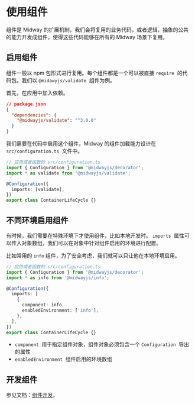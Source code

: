# 使用组件

组件是 Midway 的扩展机制，我们会将复用的业务代码，或者逻辑，抽象的公共的能力开发成组件，使得这些代码能够在所有的 Midway 场景下复用。



## 启用组件

组件一般以 npm 包形式进行复用。每个组件都是一个可以被直接 `require`  的代码包。我们以 `@midawyjs/validate`  组件为例。

首先，在应用中加入依赖。

```json
// package.json
{
  "dependencies": {
    "@midwayjs/validate": "^3.0.0"
  }
}
```

我们需要在代码中启用这个组件，Midway 的组件加载能力设计在 `src/configuration.ts`  文件中。

```typescript
// 应用或者函数的 src/configuration.ts
import { Configuration } from '@midwayjs/decorator';
import * as validate from '@midwayjs/validate';

@Configuration({
  imports: [validate],
})
export class ContainerLifeCycle {}
```



## 不同环境启用组件

有时候，我们需要在特殊环境下才使用组件，比如本地开发时。 `imports`  属性可以传入对象数组，我们可以在对象中针对组件启用的环境进行配置。

比如常用的 `info` 组件，为了安全考虑，我们就可以只让他在本地环境启用。

```typescript
// 应用或者函数的 src/configuration.ts
import { Configuration } from '@midwayjs/decorator';
import * as info from '@midwayjs/info';

@Configuration({
  imports: [
    {
      component: info,
      enabledEnvironment: ['info'],
    },
  ],
})
export class ContainerLifeCycle {}
```

- `component`  用于指定组件对象，组件对象必须包含一个 `Configuration`  导出的属性
- `enabledEnvironment`  组件启用的环境数组



## 开发组件

参见文档：[组件开发](component_development)。
